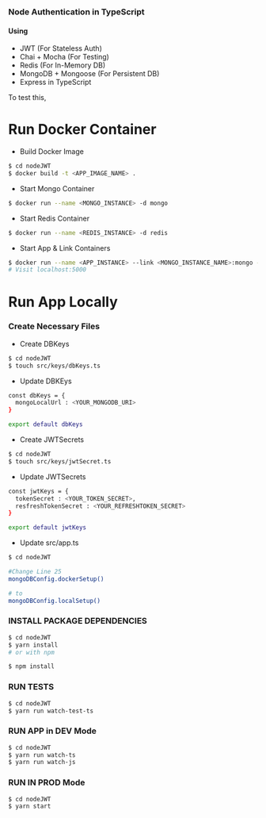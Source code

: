 ### Node Authentication in TypeScript

#### Using 
 - JWT (For Stateless Auth)
 - Chai + Mocha (For Testing)
 - Redis (For In-Memory DB)
 - MongoDB + Mongoose (For Persistent DB) 
 - Express in TypeScript


To test this,

<h1> Run Docker Container</h1>

- Build Docker Image 
```sh
$ cd nodeJWT
$ docker build -t <APP_IMAGE_NAME> . 

```
- Start Mongo Container
```sh
$ docker run --name <MONGO_INSTANCE> -d mongo
```

- Start Redis Container
```sh
$ docker run --name <REDIS_INSTANCE> -d redis
```

- Start App & Link Containers
```sh
$ docker run --name <APP_INSTANCE> --link <MONGO_INSTANCE_NAME>:mongo --link <REDIS_INSTANCE> -p 5000:4000 -d <APP_IAMGE_NAME>
# Visit localhost:5000 
```

<h1> Run App Locally</h1>

<h3> Create Necessary Files </h3>

 - Create DBKeys

```sh
$ cd nodeJWT
$ touch src/keys/dbKeys.ts
```

 - Update DBKEys
```sh
const dbKeys = {
  mongoLocalUrl : <YOUR_MONGODB_URI>
}

export default dbKeys
```

 - Create JWTSecrets
```sh
$ cd nodeJWT
$ touch src/keys/jwtSecret.ts
```

 - Update JWTSecrets
```sh
const jwtKeys = {
  tokenSecret : <YOUR_TOKEN_SECRET>,
  resfreshTokenSecret : <YOUR_REFRESHTOKEN_SECRET>
}

export default jwtKeys
```
 
 - Update src/app.ts
```sh
$ cd nodeJWT

#Change Line 25
mongoDBConfig.dockerSetup()

# to
mongoDBConfig.localSetup()

```

<h3> INSTALL PACKAGE DEPENDENCIES</h3>

```sh
$ cd nodeJWT
$ yarn install
# or with npm

$ npm install
```


<h3> RUN TESTS</h3>

```sh
$ cd nodeJWT
$ yarn run watch-test-ts
```

<h3> RUN APP in DEV Mode</h3>

```sh
$ cd nodeJWT
$ yarn run watch-ts
$ yarn run watch-js
```

<h3> RUN IN PROD Mode</h3>

```sh
$ cd nodeJWT
$ yarn start
```